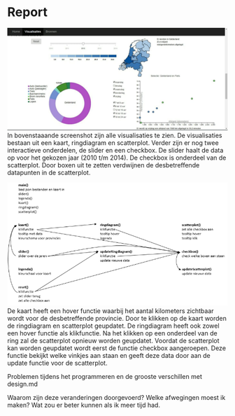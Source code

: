 # Report

![](doc/screenshot.jpeg)
In bovenstaaande screenshot zijn alle visualisaties te zien.
De visualisaties bestaan uit een kaart, ringdiagram en scatterplot.
Verder zijn er nog twee interactieve onderdelen, de slider en een checkbox.
De slider haalt de data op voor het gekozen jaar (2010 t/m 2014).
De checkbox is onderdeel van de scatterplot.
Door boxen uit te zetten verdwijnen de desbetreffende datapunten in de scatterplot.

![](doc/designDiagram.PNG)
De kaart heeft een hover functie waarbij het aantal kilometers zichtbaar wordt voor de desbetreffende provincie.
Door te klikken op de kaart worden de ringdiagram en scatterplot geupdatet.
De ringdiagram heeft ook zowel een hover functie als klikfunctie.
Na het klikken op een onderdeel van de ring zal de scatterplot opnieuw worden geupdatet.
Voordat de scatterplot kan worden geupdatet wordt eerst de functie checkbox aangeroepen.
Deze functie bekijkt welke vinkjes aan staan en geeft deze data door aan de update functie voor de scatterplot.


Problemen tijdens het programmeren en de grooste verschillen met design.md

Waarom zijn deze veranderingen doorgevoerd? Welke afwegingen moest ik maken? Wat zou er beter kunnen als ik meer tijd had.
